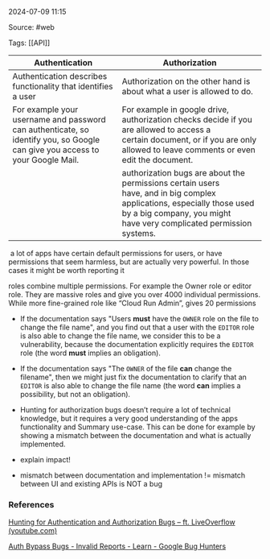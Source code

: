 
2024-07-09 11:15

Source: #web 

Tags: [[API]] 

| Authentication                                                                                                               | Authorization                                                                                                                                                                                 |
| ---------------------------------------------------------------------------------------------------------------------------- | --------------------------------------------------------------------------------------------------------------------------------------------------------------------------------------------- |
| Authentication describes functionality that identifies a user                                                                | Authorization on the other hand is about what a user is allowed to do.                                                                                                                        |
| For example your username and password can authenticate, so identify you, so Google can give you access to your Google Mail. | For example in google drive, authorization checks decide if you are allowed to access a certain document, or if you are only allowed to leave comments or even edit the document.             |
|                                                                                                                              | authorization bugs are about the permissions certain users have, and in big complex applications, especially those used by a big company, you might have very complicated permission systems. |
 a lot of apps have certain default permissions for users, or have permissions that seem harmless, but are actually very powerful. In those cases it might be worth reporting it

roles combine multiple permissions. For example the Owner role or editor role. They are massive roles and give you over 4000 individual permissions. While more fine-grained role like “Cloud Run Admin”, gives 20 permissions

- If the documentation says "Users **must** have the `OWNER` role on the file to change the file name", and you find out that a user with the `EDITOR` role is also able to change the file name, we consider this to be a vulnerability, because the documentation explicitly requires the `EDITOR` role (the word **must** implies an obligation).
- If the documentation says "The `OWNER` of the file **can** change the filename", then we might just fix the documentation to clarify that an `EDITOR` is also able to change the file name (the word **can** implies a possibility, but not an obligation).

- Hunting for authorization bugs doesn’t require a lot of technical knowledge, but it requires a very good understanding of the apps functionality and Summary use-case. This can be done for example by showing a mismatch between the documentation and what is actually implemented.
- explain impact! 
- mismatch between documentation and implementation != mismatch between UI and existing APIs is NOT a bug
### References

[Hunting for Authentication and Authorization Bugs – ft. LiveOverflow (youtube.com)](https://www.youtube.com/watch?v=9xU8j09SScQ)

[Auth Bypass Bugs - Invalid Reports - Learn - Google Bug Hunters](https://bughunters.google.com/learn/invalid-reports/google-products/6121738632691712/auth-bypass-bugs#1-there-can-be-two-or-more-equivalent-permissions)

